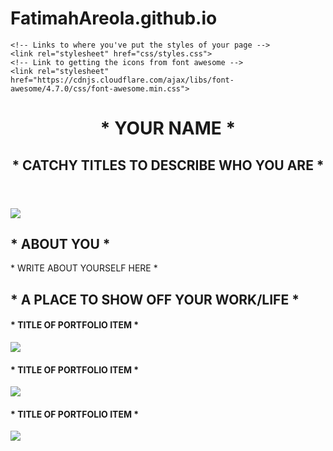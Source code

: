 # FatimahAreola.github.io
<!doctype html>
<html lang="en">

<!-- The head = space to link to important things the webpage needs to load -->

<head>
    <!-- Tells the browser how to read this document -->
    <meta charset="utf-8">
    <!-- The title = what goes on the tab -->
    <title> Fatimah Areola </title>

    <!-- Links to where you've put the styles of your page -->
    <link rel="stylesheet" href="css/styles.css">
    <!-- Link to getting the icons from font awesome -->
    <link rel="stylesheet" href="https://cdnjs.cloudflare.com/ajax/libs/font-awesome/4.7.0/css/font-awesome.min.css">
</head>

<header>
    <h1> * YOUR NAME * </h1>
    <h2> * CATCHY TITLES TO DESCRIBE WHO YOU ARE * </h2>
</header>

<body>
    <div class="bio">
        <img id="profile-image" src="img/profile-placeholder.svg">
        <h2> * ABOUT YOU * </h2>
        <p> * WRITE ABOUT YOURSELF HERE * </p>
    </div>
    <div class="portfolio">
        <h2> * A PLACE TO SHOW OFF YOUR WORK/LIFE * </h2>
        <div class="portfolio-row">
            <div class="portfolio-item">
                <h4> * TITLE OF PORTFOLIO ITEM * </h4>
                <img class="portfolio-item-image" src="img/introtoprogrammingf17.jpg">
            </div>
            <div class="portfolio-item">
                <h4> * TITLE OF PORTFOLIO ITEM * </h4>
                <img class="portfolio-item-image" src="img/introtoprogrammingf17.jpg">
            </div>
            <div class="portfolio-item">
                <h4> * TITLE OF PORTFOLIO ITEM * </h4>
                <img class="portfolio-item-image" src="img/introtoprogrammingf17.jpg">
            </div>
        </div>
    </div>
</body>

<footer>
    <a class="btn" href="PATH TO YOUR RESUME" title="Resume" onclick="window.open(this.href); return false;" onkeypress="window.open(this.href); return false;">
        <i class="fa fa-file-text-o fa-3x" aria-hidden="true"></i>
    </a>
    <a class="btn" href="https://www.facebook.com/UWWiSTEM/" title="Facebook" onclick="window.open(this.href); return false;"
        onkeypress="window.open(this.href); return false;">
        <i class="fa fa-facebook-square fa-3x" aria-hidden="true"></i>
    </a>
    <a class="btn" href="LINK TO YOUR GITHUB OR PORTFOLIO HERE" title="Portfolio" onclick="window.open(this.href); return false;"
        onkeypress="window.open(this.href); return false;">
        <i class="fa fa-github fa-3x" aria-hidden="true"></i>
    </a>
    <a class="btn" href="https://www.instagram.com/uwwistem/" title="Instagram" onclick="window.open(this.href); return false;"
        onkeypress="window.open(this.href); return false;">
        <i class="fa fa-instagram fa-3x" aria-hidden="true"></i>
    </a>
    <a class="btn" href="LINK TO YOUR LINKEDIN HERE" title="LinkedIn" onclick="window.open(this.href); return false;" onkeypress="window.open(this.href); return false;">
        <i class="fa fa-linkedin fa-3x" aria-hidden="true"></i>
    </a>
</footer>

</html>
